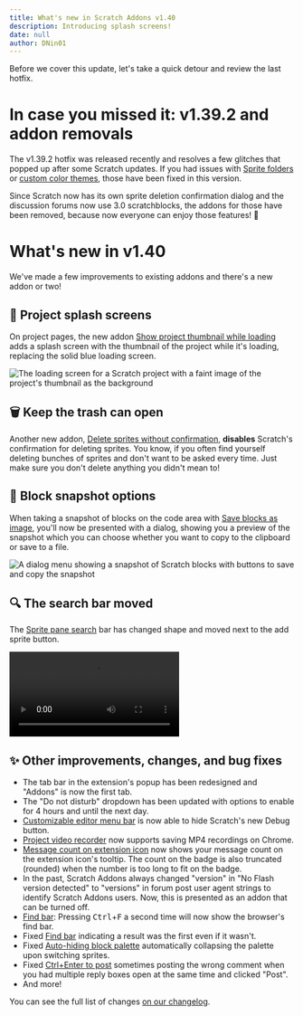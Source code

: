 ```yaml
---
title: What's new in Scratch Addons v1.40
description: Introducing splash screens!
date: null
author: DNin01
---
```


Before we cover this update, let's take a quick detour and review the last hotfix.

# In case you missed it: v1.39.2 and addon removals

The v1.39.2 hotfix was released recently and resolves a few glitches that popped up after some Scratch updates. If you had issues with [Sprite folders](https://scratch.mit.edu/scratch-addons-extension/settings#addon-folders) or [custom color themes](https://scratch.mit.edu/scratch-addons-extension/settings#addon-editor-dark-mode), those have been fixed in this version.

Since Scratch now has its own sprite deletion confirmation dialog and the discussion forums now use 3.0 scratchblocks, the addons for those have been removed, because now everyone can enjoy those features! 👏

# What's new in v1.40

We've made a few improvements to existing addons and there's a new addon or two!

## 🌻 Project splash screens

On project pages, the new addon [Show project thumbnail while loading](https://scratch.mit.edu/scratch-addons-extension/settings#addon-player-thumb) adds a splash screen with the thumbnail of the project while it's loading, replacing the solid blue loading screen.

![The loading screen for a Scratch project with a faint image of the project's thumbnail as the background](/assets/img/blog/v1-40-released/project-splash.png)

## 🗑️ Keep the trash can open

Another new addon, [Delete sprites without confirmation](https://scratch.mit.edu/scratch-addons-extension/settings#addon-no-sprite-confirm), **disables** Scratch's confirmation for deleting sprites. You know, if you often find yourself deleting bunches of sprites and don't want to be asked every time. Just make sure you don't delete anything you didn't mean to!

## 📸 Block snapshot options

When taking a snapshot of blocks on the code area with [Save blocks as image](https://scratch.mit.edu/scratch-addons-extension/settings#addon-blocks2image), you'll now be presented with a dialog, showing you a preview of the snapshot which you can choose whether you want to copy to the clipboard or save to a file.

![A dialog menu showing a snapshot of Scratch blocks with buttons to save and copy the snapshot](/assets/img/blog/v1-40-released/block-image-dialog.png)

## 🔍 The search bar moved

The [Sprite pane search](https://scratch.mit.edu/scratch-addons-extension/settings#addon-search-sprites) bar has changed shape and moved next to the add sprite button.

<video src="/assets/img/blog/v1-40-released/search-bar.mp4" controls type="video/mp4" autoplay loop></video>

## ✨ Other improvements, changes, and bug fixes

- The tab bar in the extension's popup has been redesigned and "Addons" is now the first tab.
- The "Do not disturb" dropdown has been updated with options to enable for 4 hours and until the next day.
- [Customizable editor menu bar](https://scratch.mit.edu/scratch-addons-extension/settings#addon-custom-menu-bar) is now able to hide Scratch's new Debug button.
- [Project video recorder](https://scratch.mit.edu/scratch-addons-extension/settings#addon-mediarecorder) now supports saving MP4 recordings on Chrome.
- [Message count on extension icon](https://scratch.mit.edu/scratch-addons-extension/settings#addon-msg-count-badge) now shows your message count on the extension icon's tooltip. The count on the badge is also truncated (rounded) when the number is too long to fit on the badge.
- In the past, Scratch Addons always changed "version" in "No Flash version detected" to "versions" in forum post user agent strings to identify Scratch Addons users. Now, this is presented as an addon that can be turned off.
- [Find bar](https://scratch.mit.edu/scratch-addons-extension/settings#addon-editor-find-bar): Pressing <kbd>Ctrl</kbd>+<kbd>F</kbd> a second time will now show the browser's find bar.
- Fixed [Find bar](https://scratch.mit.edu/scratch-addons-extension/settings#addon-editor-find-bar) indicating a result was the first even if it wasn't.
- Fixed [Auto-hiding block palette](https://scratch.mit.edu/scratch-addons-extension/settings#addon-hide-flyout) automatically collapsing the palette upon switching sprites.
- Fixed [Ctrl+Enter to post](https://scratch.mit.edu/scratch-addons-extension/settings#addon-ctrl-enter-post) sometimes posting the wrong comment when you had multiple reply boxes open at the same time and clicked "Post".
- And more!

You can see the full list of changes [on our changelog](https://scratchaddons.com/changelog/#v1.40.0).
